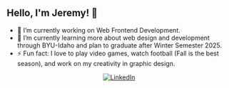 ## Hello, I'm Jeremy! 👋

- 🔭 I’m currently working on Web Frontend Development.
- 🌱 I’m currently learning more about web design and development through BYU-Idaho and plan to graduate after Winter Semester 2025. 
- ⚡ Fun fact: I love to play video games, watch football (Fall is the best season), and work on my creativity in graphic design.

<div align="center" dir="auto">
  <a href="https://www.linkedin.com/in/jeremysorensen1/" rel="nofollow">
  <img src="https://camo.githubusercontent.com/b5ca0d668668ff247047e3ae990f6b19ba143fe20b0b1413cf1072bdfb911182/68747470733a2f2f736b696c6c69636f6e732e6465762f69636f6e733f693d6c696e6b6564696e" alt="LinkedIn" data-canonical-src="https://skillicons.dev/icons?i=linkedin" style="max-width: 10 0%;">
  </a>
</div>
